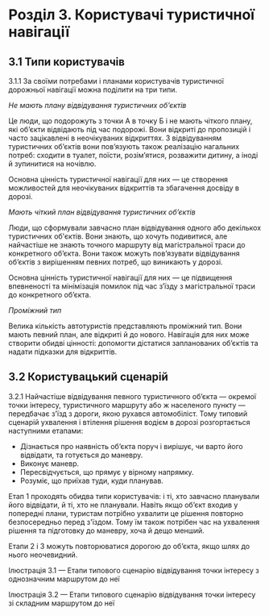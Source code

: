 # Розділ 3. Користувачі туристичної навігації

## 3.1 Типи користувачів

3.1.1 За своїми потребами і планами користувачів туристичної дорожньої навігації можна поділити на три типи.

*Не мають плану відвідування туристичних об’єктів*

Це люди, що подорожуть з точки А в точку Б і не мають чіткого плану, які об’єкти відвідають під час подорожі. Вони відкриті до пропозицій і часто зацікавлені в неочікуваних відкриттях. З відвідуванням туристичних об’єктів вони пов’язують також реалізацію нагальних потреб: сходити в туалет, поїсти, розім’ятися, розважити дитину, а іноді й зупинитися на ночівлю.

Основна цінність туристичної навігації для них — це створення можливостей для неочікуваних відкриттів та збагачення досвіду в дорозі.

*Мають чіткий план відвідування туристичних об’єктів*

Люди, що сформували завчасно план відвідування одного або декількох туристичних об'єктів. Вони знають, що хочуть подивитися, але найчастіше не знають точного маршруту від магістральної траси до конкретного об’єкта. Вони також можуть пов’язувати відвідування об’єктів з вирішенням певних потреб, що виникають у дорозі.

Основна цінність туристичної навігації для них — це підвищення впевненості та мінімізація помилок під час з’їзду з магістральної траси до конкретного об’єкта.

*Проміжний тип*

Велика кількість автотуристів представляють проміжний тип. Вони мають певний план, але відкриті й до нового. Навігація для них може створити обидві цінності: допомогти дістатися запланованих об’єктів та надати підказки для відкриттів.


## 3.2 Користувацький сценарій

3.2.1 Найчастіше відвідування певного туристичного об’єкта — окремої точки інтересу, туристичного маршруту або ж населеного пункту — передбачає з'їзд з дороги, якою рухався автомобіліст. Тому типовий сценарій ухвалення і втілення рішення водієм в дорозі розгортається наступними етапами:

* Дізнається про наявність об’єкта поруч і вирішує, чи варто його відвідати, та готується до маневру.
* Виконує маневр.
* Пересвідчується, що прямує у вірному напрямку.
* Розуміє, що приїхав туди, куди планував.

Етап 1 проходять обидва типи користувачів: і ті, хто завчасно планували його відвідати, й ті, хто не планували. Навіть якщо об’єкт входив у попередні плани, туристам потрібно ухвалити це рішення повторно безпосередньо перед з'їздом. Тому їм також потрібен час на ухвалення рішення та підготовку до маневру, хоча й дещо менший. 

Етапи 2 і 3 можуть повторюватися дорогою до об’єкта, якщо шлях до нього неочевидний.


Ілюстрація 3.1 — Етапи типового сценарію відвідування точки інтересу з однозначним маршрутом до неї

Ілюстрація 3.2 — Етапи типового сценарію відвідування точки інтересу зі складним маршрутом до неї






